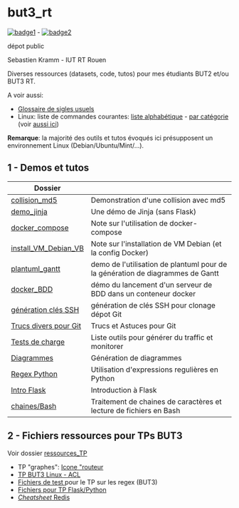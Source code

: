# but3_rt


[![badge1](https://github.com/skramm/but3_rt/actions/workflows/linux_commands.yml/badge.svg)](https://github.com/skramm/but3_rt/actions/linux_commands.yml) -
[![badge2](https://github.com/skramm/but3_rt/actions/workflows/plantuml1.yml/badge.svg)](https://github.com/skramm/but3_rt/actions/plantuml1.yml)

dépot public

Sebastien Kramm - IUT RT Rouen

Diverses ressources (datasets, code, tutos) pour mes étudiants BUT2 et/ou BUT3 RT.

A voir aussi:  
* [Glossaire de sigles usuels](content/glossaire.md)
* Linux: liste de commandes courantes:
[liste alphabétique](content/linux_cmds_list_global.md) - 
[par catégorie](content/linux_cmds_list_cat.md)  
(voir [aussi ici](https://www.google.com/search?q=linux+cheat+sheet))


**Remarque**: la majorité des outils et tutos évoqués ici présupposent un environnement Linux (Debian/Ubuntu/Mint/...).


## 1 - Demos et tutos
|  Dossier                          |             |
|-----------------------------------|-------------| 
| [collision_md5](content/collision_md5/)      | Demonstration d'une collision avec md5 |
| [demo_jinja](content/demo_jinja/)            | Une démo de Jinja (sans Flask) |
| [docker_compose](content/docker_compose)     | Note sur l'utilisation de docker-compose |
| [install_VM_Debian_VB](install_VM_Debian_VB) | Note sur l'installation de VM Debian (et la config Docker) |
| [plantuml_gantt](content/plantuml_gantt/)    | demo de l'utilisation de plantuml pour de<br>la génération de diagrammes de Gantt |
| [docker_BDD](content/docker_BDD/)       | démo du lancement d'un serveur de BDD dans un conteneur docker |
| [génération clés SSH](content/SSH_keys) | génération de clés SSH pour clonage dépot Git |
| [Trucs divers pour Git](content/git_TA) | Trucs et Astuces pour Git |
| [Tests de charge](content/load_test)    | Liste outils pour générer du traffic et monitorer |
| [Diagrammes](content/diagrammes)        | Génération de diagrammes |
| [Regex Python](content/regex_python)    | Utilisation d'expressions regulières en Python |
| [Intro Flask](content/flask)            | Introduction à Flask |
| [chaines/Bash](content/trait_chaines_bash)      | Traitement de chaines de caractères et <br>lecture de fichiers en Bash |


## 2 - Fichiers ressources pour TPs BUT3

Voir dossier [ressources_TP](ressources_TP/)

- TP "graphes": [Icone "routeur](ressources_TP/graphes/icon_router.png)
- [TP BUT3 Linux - ACL](ressources_TP/TP_ACL_SUID/)
- [Fichiers de test ](ressources_TP/regex/) pour le TP sur les regex (BUT3)
- [Fichiers pour TP Flask/Python](ressources_TP/TP_Flask_1/)
- [_Cheatsheet_ Redis](ressources_TP/redis/)

